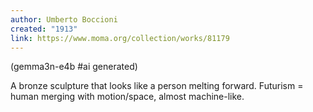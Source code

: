 ```yaml
---
author: Umberto Boccioni
created: "1913"
link: https://www.moma.org/collection/works/81179
---
```


(gemma3n-e4b #ai generated)

A bronze sculpture that looks like a person melting forward. Futurism = human merging with motion/space, almost machine-like.

